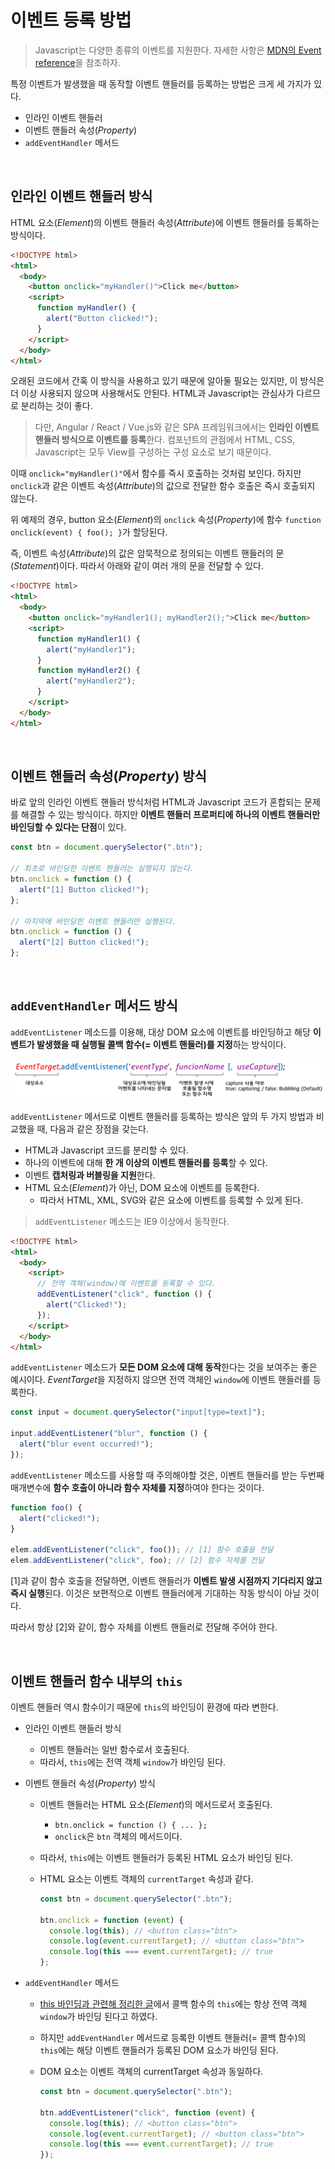 # 이벤트 등록 방법

> Javascript는 다양한 종류의 이벤트를 지원한다. 자세한 사항은 [MDN의 Event reference](https://developer.mozilla.org/en-US/docs/Web/Events)을 참조하자.

특정 이벤트가 발생했을 때 동작할 이벤트 핸들러를 등록하는 방법은 크게 세 가지가 있다.

- 인라인 이벤트 핸들러
- 이벤트 핸들러 속성(_Property_)
- `addEventHandler` 메서드

<br>

## 인라인 이벤트 핸들러 방식

HTML 요소(_Element_)의 이벤트 핸들러 속성(_Attribute_)에 이벤트 핸들러를 등록하는 방식이다.

```html
<!DOCTYPE html>
<html>
  <body>
    <button onclick="myHandler()">Click me</button>
    <script>
      function myHandler() {
        alert("Button clicked!");
      }
    </script>
  </body>
</html>
```

오래된 코드에서 간혹 이 방식을 사용하고 있기 때문에 알아둘 필요는 있지만, 이 방식은 더 이상 사용되지 않으며 사용해서도 안된다. HTML과 Javascript는 관심사가 다르므로 분리하는 것이 좋다.

> 다만, Angular / React / Vue.js와 같은 SPA 프레임워크에서는 **인라인 이벤트 핸들러 방식으로 이벤트를 등록**한다. 컴포넌트의 관점에서 HTML, CSS, Javascript는 모두 View를 구성하는 구성 요소로 보기 때문이다.

이때 `onclick="myHandler()"`에서 함수를 즉시 호출하는 것처럼 보인다. 하지만 `onclick`과 같은 이벤트 속성(_Attribute_)의 값으로 전달한 함수 호출은 즉시 호출되지 않는다.

위 예제의 경우, button 요소(_Element_)의 `onclick` 속성(_Property_)에 함수 `function onclick(event) { foo(); }`가 할당된다.

즉, 이벤트 속성(_Attribute_)의 값은 암묵적으로 정의되는 이벤트 핸들러의 문(_Statement_)이다. 따라서 아래와 같이 여러 개의 문을 전달할 수 있다.

```html
<!DOCTYPE html>
<html>
  <body>
    <button onclick="myHandler1(); myHandler2();">Click me</button>
    <script>
      function myHandler1() {
        alert("myHandler1");
      }
      function myHandler2() {
        alert("myHandler2");
      }
    </script>
  </body>
</html>
```

<br>

## 이벤트 핸들러 속성(_Property_) 방식

바로 앞의 인라인 이벤트 핸들러 방식처럼 HTML과 Javascript 코드가 혼합되는 문제를 해결할 수 있는 방식이다. 하지만 **이벤트 핸들러 프로퍼티에 하나의 이벤트 핸들러만 바인딩할 수 있다는 단점**이 있다.

```javascript
const btn = document.querySelector(".btn");

// 최초로 바인딩한 이벤트 핸들러는 실행되지 않는다.
btn.onclick = function () {
  alert("[1] Button clicked!");
};

// 마지막에 바인딩힌 이벤트 핸들러만 실행된다.
btn.onclick = function () {
  alert("[2] Button clicked!");
};
```

<br>

## `addEventHandler` 메서드 방식

`addEventListener` 메소드를 이용해, 대상 DOM 요소에 이벤트를 바인딩하고 해당 **이벤트가 발생했을 때 실행될 콜백 함수(= 이벤트 핸들러)를 지정**하는 방식이다.

![addEventListener의 구조](./images/eventListener.png)

`addEventListener` 메서드로 이벤트 핸들러를 등록하는 방식은 앞의 두 가지 방법과 비교했을 때, 다음과 같은 장점을 갖는다.

- HTML과 Javascript 코드를 분리할 수 있다.
- 하나의 이벤트에 대해 **한 개 이상의 이벤트 핸들러를 등록**할 수 있다.
- 이벤트 **캡처링과 버블링을 지원**한다.
- HTML 요소(_Element_)가 아닌, DOM 요소에 이벤트를 등록한다.
  - 따라서 HTML, XML, SVG와 같은 요소에 이벤트를 등록할 수 있게 된다.

> `addEventListener` 메소드는 IE9 이상에서 동작한다.

```html
<!DOCTYPE html>
<html>
  <body>
    <script>
      // 전역 객체(window)에 이벤트를 등록할 수 있다.
      addEventListener("click", function () {
        alert("Clicked!");
      });
    </script>
  </body>
</html>
```

`addEventListener` 메소드가 **모든 DOM 요소에 대해 동작**한다는 것을 보여주는 좋은 예시이다. *EventTarget*을 지정하지 않으면 전역 객체인 `window`에 이벤트 핸들러를 등록한다.

```javascript
const input = document.querySelector("input[type=text]");

input.addEventListener("blur", function () {
  alert("blur event occurred!");
});
```

`addEventListener` 메소드를 사용할 때 주의해야할 것은, 이벤트 핸들러를 받는 두번째 매개변수에 **함수 호출이 아니라 함수 자체를 지정**하여야 한다는 것이다.

```javascript
function foo() {
  alert("clicked!");
}

elem.addEventListener("click", foo()); // [1] 함수 호출을 전달
elem.addEventListener("click", foo); // [2] 함수 자체를 전달
```

[1]과 같이 함수 호출을 전달하면, 이벤트 핸들러가 **이벤트 발생 시점까지 기다리지 않고 즉시 실행**된다. 이것은 보편적으로 이벤트 핸들러에게 기대하는 작동 방식이 아닐 것이다.

따라서 항상 [2]와 같이, 함수 자체를 이벤트 핸들러로 전달해 주어야 한다.

<br>

## 이벤트 핸들러 함수 내부의 `this`

이벤트 핸들러 역시 함수이기 때문에 `this`의 바인딩이 환경에 따라 변한다.

- 인라인 이벤트 핸들러 방식

  - 이벤트 핸들러는 일반 함수로서 호출된다.
  - 따라서, `this`에는 전역 객체 `window`가 바인딩 된다.

- 이벤트 핸들러 속성(_Property_) 방식

  - 이벤트 핸들러는 HTML 요소(_Element_)의 메서드로서 호출된다.
    - `btn.onclick = function () { ... };`
    - `onclick`은 `btn` 객체의 메서드이다.
  - 따라서, `this`에는 이벤트 핸들러가 등록된 HTML 요소가 바인딩 된다.
  - HTML 요소는 이벤트 객체의 `currentTarget` 속성과 같다.

    ```javascript
    const btn = document.querySelector(".btn");

    btn.onclick = function (event) {
      console.log(this); // <button class="btn">
      console.log(event.currentTarget); // <button class="btn">
      console.log(this === event.currentTarget); // true
    };
    ```

- `addEventHandler` 메서드

  - [this 바인딩과 관련해 정리한 글](https://github.com/tom9744/TIL/blob/master/Javascript/%5B2021.03.10%5D%20Javascript%20%EA%B0%9C%EB%85%90/this%20%EB%B0%94%EC%9D%B8%EB%94%A9.md)에서 콜백 함수의 `this`에는 항상 전역 객체 `window`가 바인딩 된다고 하였다.
  - 하지만 `addEventHandler` 메서드로 등록한 이벤트 핸들러(= 콜백 함수)의 `this`에는 해당 이벤트 핸들러가 등록된 DOM 요소가 바인딩 된다.
  - DOM 요소는 이벤트 객체의 currentTarget 속성과 동일하다.

    ```javascript
    const btn = document.querySelector(".btn");

    btn.addEventListener("click", function (event) {
      console.log(this); // <button class="btn">
      console.log(event.currentTarget); // <button class="btn">
      console.log(this === event.currentTarget); // true
    });
    ```
